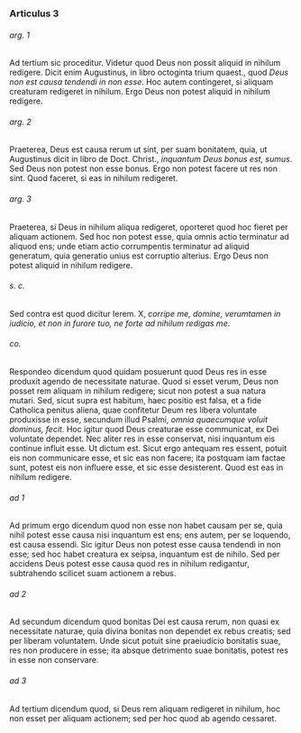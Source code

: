 ### Articulus 3

###### arg. 1
Ad tertium sic proceditur. Videtur quod Deus non possit aliquid in nihilum redigere. Dicit enim Augustinus, in libro octoginta trium quaest., quod *Deus non est causa tendendi in non esse*. Hoc autem contingeret, si aliquam creaturam redigeret in nihilum. Ergo Deus non potest aliquid in nihilum redigere.

###### arg. 2
Praeterea, Deus est causa rerum ut sint, per suam bonitatem, quia, ut Augustinus dicit in libro de Doct. Christ., *inquantum Deus bonus est, sumus*. Sed Deus non potest non esse bonus. Ergo non potest facere ut res non sint. Quod faceret, si eas in nihilum redigeret.

###### arg. 3
Praeterea, si Deus in nihilum aliqua redigeret, oporteret quod hoc fieret per aliquam actionem. Sed hoc non potest esse, quia omnis actio terminatur ad aliquod ens; unde etiam actio corrumpentis terminatur ad aliquid generatum, quia generatio unius est corruptio alterius. Ergo Deus non potest aliquid in nihilum redigere.

###### s. c.
Sed contra est quod dicitur Ierem. X, *corripe me, domine, verumtamen in iudicio, et non in furore tuo, ne forte ad nihilum redigas me*.

###### co.
Respondeo dicendum quod quidam posuerunt quod Deus res in esse produxit agendo de necessitate naturae. Quod si esset verum, Deus non posset rem aliquam in nihilum redigere; sicut non potest a sua natura mutari. Sed, sicut supra est habitum, haec positio est falsa, et a fide Catholica penitus aliena, quae confitetur Deum res libera voluntate produxisse in esse, secundum illud Psalmi, *omnia quaecumque voluit dominus, fecit*. Hoc igitur quod Deus creaturae esse communicat, ex Dei voluntate dependet. Nec aliter res in esse conservat, nisi inquantum eis continue influit esse. Ut dictum est. Sicut ergo antequam res essent, potuit eis non communicare esse, et sic eas non facere; ita postquam iam factae sunt, potest eis non influere esse, et sic esse desisterent. Quod est eas in nihilum redigere.

###### ad 1
Ad primum ergo dicendum quod non esse non habet causam per se, quia nihil potest esse causa nisi inquantum est ens; ens autem, per se loquendo, est causa essendi. Sic igitur Deus non potest esse causa tendendi in non esse; sed hoc habet creatura ex seipsa, inquantum est de nihilo. Sed per accidens Deus potest esse causa quod res in nihilum redigantur, subtrahendo scilicet suam actionem a rebus.

###### ad 2
Ad secundum dicendum quod bonitas Dei est causa rerum, non quasi ex necessitate naturae, quia divina bonitas non dependet ex rebus creatis; sed per liberam voluntatem. Unde sicut potuit sine praeiudicio bonitatis suae, res non producere in esse; ita absque detrimento suae bonitatis, potest res in esse non conservare.

###### ad 3
Ad tertium dicendum quod, si Deus rem aliquam redigeret in nihilum, hoc non esset per aliquam actionem; sed per hoc quod ab agendo cessaret.

